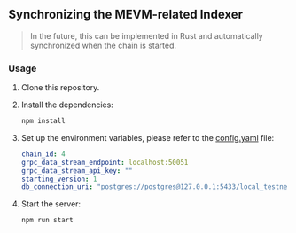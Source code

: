 ## Synchronizing the MEVM-related Indexer

> In the future, this can be implemented in Rust and automatically synchronized when the chain is started.

### Usage

1. Clone this repository.

2. Install the dependencies:
   ```bash
   npm install
   ```

3. Set up the environment variables, please refer to the [config.yaml](./config.yaml) file:
   ```yaml
   chain_id: 4
   grpc_data_stream_endpoint: localhost:50051
   grpc_data_stream_api_key: ""
   starting_version: 1
   db_connection_uri: "postgres://postgres@127.0.0.1:5433/local_testnet"
   ```

4. Start the server:
   ```bash
   npm run start
   ```